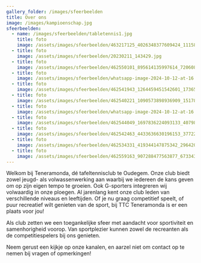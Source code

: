 ```yaml
---
gallery_folder: /images/sfeerbeelden
title: Over ons
image: /images/kampioenschap.jpg
sfeerbeelden:
  - name: /images/sfeerbeelden/tabletennis1.jpg
    title: foto
    image: /assets/images/sfeerbeelden/463217125_4026348377609424_1115888366068242411_n.jpg
  - title: foto
    image: /assets/images/sfeerbeelden/20230211_143429.jpg
  - title: foto
    image: /assets/images/sfeerbeelden/462550101_895614135997614_7206083959592723579_n.jpg
  - title: foto
    image: /assets/images/sfeerbeelden/whatsapp-image-2024-10-12-at-16.16.15-1-.jpeg
  - title: foto
    image: /assets/images/sfeerbeelden/462541943_1264459451542601_1736594717483185787_n.jpg
  - title: foto
    image: /assets/images/sfeerbeelden/462540221_1090573898936909_151781282152213231_n.jpg
  - title: foto
    image: /assets/images/sfeerbeelden/whatsapp-image-2024-10-12-at-16.16.15-4-.jpeg
  - title: foto
    image: /assets/images/sfeerbeelden/462544049_1697836224093133_4079854882090494644_n.jpg
  - title: foto
    image: /assets/images/sfeerbeelden/462542463_4433636630196153_3772223620171339613_n.jpg
  - title: foto
    image: /assets/images/sfeerbeelden/462534331_419344147875342_2964208947347767742_n.jpg
  - title: foto
    image: /assets/images/sfeerbeelden/462559163_907288477563877_6733439269488065327_n.jpg
---
```

Welkom bij Teneramonda, dé tafeltennisclub te Oudegem. Onze club biedt zowel jeugd- als volwassenwerking aan waarbij we iedereen de kans geven om op zijn eigen tempo te groeien. Ook G-sporters integreren wij volwaardig in onze ploegen. Al jarenlang kent onze club leden van verschillende niveaus en leeftijden. Of je nu graag competitief speelt, of puur recreatief wilt genieten van de sport, bij TTC Teneramonda is er een plaats voor jou!

Als club zetten we een toegankelijke sfeer met aandacht voor sportiviteit en samenhorigheid voorop. Van sportplezier kunnen zowel de recreanten als de competitiespelers bij ons genieten.

Neem gerust een kijkje op onze kanalen, en aarzel niet om contact op te nemen bij vragen of opmerkingen!
